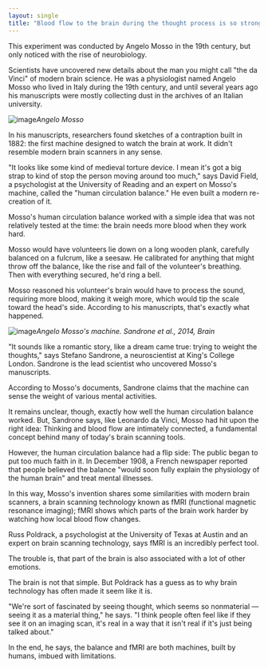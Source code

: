 ```yaml
---
layout: single
title: "Blood flow to the brain during the thought process is so strong that it is enough for the head to outweigh the rest of the body if it was balanced horizontally before"
---
```

This experiment was conducted by Angelo Mosso in the 19th century, but only noticed with the rise of neurobiology.

Scientists have uncovered new details about the man you might call "the da Vinci" of modern brain science. He was a physiologist named Angelo Mosso who lived in Italy during the 19th century, and until several years ago his manuscripts were mostly collecting dust in the archives of an Italian university.

![image](https://media.npr.org/assets/img/2014/08/16/angelo_mosso_custom-465166791be34c950d0b74a98329dada54b47be4-s200-c85.jpg)*Angelo Mosso*

In his manuscripts, researchers found sketches of a contraption built in 1882: the first machine designed to watch the brain at work. It didn't resemble modern brain scanners in any sense.

<script async src="//pagead2.googlesyndication.com/pagead/js/adsbygoogle.js"></script>
<ins class="adsbygoogle"
     style="display:block; text-align:center;"
     data-ad-layout="in-article"
     data-ad-format="fluid"
     data-ad-client="ca-pub-7868661326160958"
     data-ad-slot="3072558811"></ins>
<script>
     (adsbygoogle = window.adsbygoogle || []).push({});
</script>

"It looks like some kind of medieval torture device. I mean it's got a big strap to kind of stop the person moving around too much," says David Field, a psychologist at the University of Reading and an expert on Mosso's machine, called the "human circulation balance." He even built a modern re-creation of it.

Mosso's human circulation balance worked with a simple idea that was not relatively tested at the time: the brain needs more blood when they work hard.

Mosso would have volunteers lie down on a long wooden plank, carefully balanced on a fulcrum, like a seesaw. He calibrated for anything that might throw off the balance, like the rise and fall of the volunteer's breathing. Then with everything secured, he'd ring a bell.

Mosso reasoned his volunteer's brain would have to process the sound, requiring more blood, making it weigh more, which would tip the scale toward the head's side. According to his manuscripts, that's exactly what happened.

![image](https://i.hizliresim.com/Wq6qg4.jpg)*Angelo Mosso's machine. Sandrone et al., 2014, Brain*

"It sounds like a romantic story, like a dream came true: trying to weight the thoughts," says Stefano Sandrone, a neuroscientist at King's College London. Sandrone is the lead scientist who uncovered Mosso's manuscripts.

According to Mosso's documents, Sandrone claims that the machine can sense the weight of various mental activities.

It remains unclear, though, exactly how well the human circulation balance worked. But, Sandrone says, like Leonardo da Vinci, Mosso had hit upon the right idea: Thinking and blood flow are intimately connected, a fundamental concept behind many of today's brain scanning tools.

<script async src="//pagead2.googlesyndication.com/pagead/js/adsbygoogle.js"></script>
<ins class="adsbygoogle"
     style="display:block; text-align:center;"
     data-ad-layout="in-article"
     data-ad-format="fluid"
     data-ad-client="ca-pub-7868661326160958"
     data-ad-slot="3072558811"></ins>
<script>
     (adsbygoogle = window.adsbygoogle || []).push({});
</script>

However, the human circulation balance had a flip side: The public began to put too much faith in it. In December 1908, a French newspaper reported that people believed the balance "would soon fully explain the physiology of the human brain" and treat mental illnesses.

In this way, Mosso's invention shares some similarities with modern brain scanners, a brain scanning technology known as fMRI (functional magnetic resonance imaging); fMRI shows which parts of the brain work harder by watching how local blood flow changes.

Russ Poldrack, a psychologist at the University of Texas at Austin and an expert on brain scanning technology, says fMRI is an incredibly perfect tool.

The trouble is, that part of the brain is also associated with a lot of other emotions.

The brain is not that simple. But Poldrack has a guess as to why brain technology has often made it seem like it is.

"We're sort of fascinated by seeing thought, which seems so nonmaterial — seeing it as a material thing," he says. "I think people often feel like if they see it on an imaging scan, it's real in a way that it isn't real if it's just being talked about."

In the end, he says, the balance and fMRI are both machines, built by humans, imbued with limitations.
